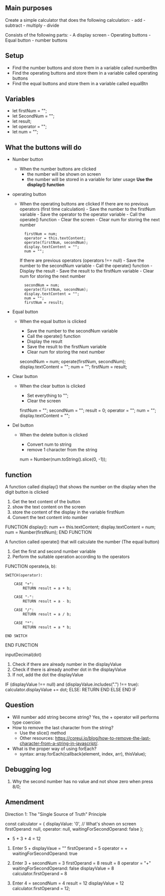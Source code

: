 ## Main purposes
Create a simple calculator that does the following calculation:
    - add
    - subtract
    - multiply
    - divide

Consists of the following parts:
    - A display screen
    - Operating buttons
    - Equal button
    - number buttons

## Setup
- Find the number buttons and store them in a variable called numberBtn
- Find the operating buttons and store them in a variable called operating buttons
- Find the equal buttons and store them in a variable called equalBtn

## Variables
- let firstNum = "";
- let SecondNum = "";
- let result;
- let operator = "";
- let num = "";

## What the buttons will do
- Number button
    - When the number buttons are clicked
        - the number will be shown on screen
        - the number will be stored in a variable for later usage
**Use the display() function**

- operating button
    - When the operating buttons are clicked
        If there are no previous operators (first time calculation)
            - Save the number to the firstNum variable
            - Save the operator to the operator variable
            - Call the operate() function
            - Clear the screen
            - Clear num for storing the next number

            firstNum = num;
            operator = this.textContent;
            operate(firstNum, secondNum);
            display.textContent = "";
            num = "";

        If there are previous operators (operators !== null)
            - Save the number to the secondNum variable
            - Call the operate() function
            - Display the result
            - Save the result to the firstNum variable
            - Clear num for storing the next number

            secondNum = num;
            operate(firstNum, secondNum);
            display.textContent = "";
            num = "";
            firstNum = result;

- Equal button
    - When the equal button is clicked
        - Save the number to the secondNum variable
        - Call the operate() function
        - Display the result
        - Save the result to the firstNum variable
        - Clear num for storing the next number

        secondNum = num;
        operate(firstNum, secondNum);
        display.textContent = "";
        num = "";
        firstNum = result;

- Clear button
    - When the clear button is clicked
        - Set everything to "";
        - Clear the screen

        firstNum = "";
        secondNum = "";
        result = 0;
        operator = "";
        num = "";
        display.textContent = "";

- Del button
    - When the delete button is clicked
        - Convert num to string
        - remove 1 character from the string

        num = Number(num.toString().slice(0, -1));

## function
A function called display() that shows the number on the display when the digit button is clicked
1. Get the text content of the button
2. show the text content on the screen
3. store the content of the display in the variable firstNum
4. Convert the text content into number

FUNCTION display():
    num += this.textContent;
    display.textContent = num;
    num = Number(firstNum);
END FUNCTION

A function called operate() that will calculate the number (The equal button)
1. Get the first and second number variable
2. Perform the suitable operation according to the operators

FUNCTION operate(a, b):

    SWITCH(operator):

        CASE "+":
            RETURN result = a + b;

        CASE "-":
            RETURN result = a - b;

        CASE "/":
            RETURN result = a / b;
        
        CASE "*":
            RETURN result = a * b;

    END SWITCH
END FUNCTION

inputDecimal(dot)
1. Check if there are already number in the displayValue
2. Check if there is already another dot in the displayValue
3. If not, add the dot the displayValue

IF (displayValue !== null) and (displayValue.includes(".") !== true):
    calculator.displayValue += dot;
ELSE:
    RETURN
END ELSE
END IF



## Question
- Will number add string become string? 
    Yes, the + operator will performs type coercion
- How to remove the last character from the string?
    - Use the slice() method
    - Other resources: https://coreui.io/blog/how-to-remove-the-last-character-from-a-string-in-javascript/.
- What is the proper way of using forEach?
    - syntax: array.forEach(callback(element, index, arr), thisValue);
    
## Debugging log
1. Why the second number has no value and not show zero when press 8/0;

## Amendment
Direction 1: The "Single Source of Truth" Principle

const calculator = {
  displayValue: '0', // What's shown on screen
  firstOperand: null,
  operator: null,
  waitingForSecondOperand: false
};

- 5 + 3 + 4 = 12

1. Enter 5 +
    displayVaue = ""
    firstOperand = 5
    operator = +
    waitingForSecondOperand: true

2. Enter 3 +
    secondNum = 3
    firstOperand = 8
    result = 8
    operator = "+"
    waitingForSecondOperand: false
    displayValue = 8
    calculator.firstOperand = 8

3. Enter 4 =
    secondNum = 4
    result = 12
    displayValue = 12
    calculator.firstOperand = 12;


